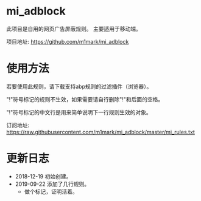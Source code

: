 # mi_adblock
此项目是自用的网页广告屏蔽规则。
主要适用于移动端。

项目地址: https://github.com/m1mark/mi_adblock

# 使用方法
若要使用此规则，请下载支持abp规则的过滤插件（浏览器）。

"!"符号标记的规则不生效，如果需要请自行删除"!"和后面的空格。

"!"符号标记的中文行是用来简单说明下一行规则生效的对象。

订阅地址: https://raw.githubusercontent.com/m1mark/mi_adblock/master/mi_rules.txt

# 更新日志
- 2018-12-19 初始创建。
- 2019-09-22 添加了几行规则。  
  - 做个标记，证明活着。
